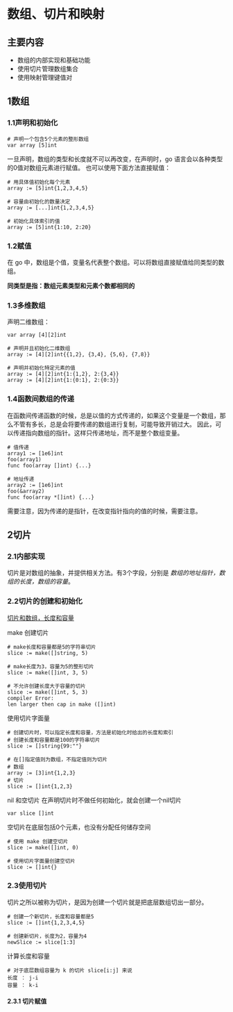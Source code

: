 # 数组、切片和映射

## 主要内容
* 数组的内部实现和基础功能
* 使用切片管理数组集合
* 使用映射管理键值对

## 1数组
### 1.1声明和初始化


```
# 声明一个包含5个元素的整形数组
var array [5]int
```
一旦声明，数组的类型和长度就不可以再改变，在声明时，go 语言会以各种类型的0值对数组元素进行赋值。
也可以使用下面方法直接赋值：
```
# 用具体值初始化每个元素
array := [5]int{1,2,3,4,5}

# 容量由初始化的数量决定
array := [...]int{1,2,3,4,5}

# 初始化具体索引的值
array := [5]int{1:10, 2:20}
```


### 1.2赋值
在 go 中，数组是个值，变量名代表整个数组。可以将数组直接赋值给同类型的数组。

**同类型是指：数组元素类型和元素个数都相同的**

### 1.3多维数组

声明二维数组：
```
var array [4][2]int

# 声明并且初始化二维数组
array := [4][2]int{{1,2}, {3,4}, {5,6}, {7,8}}

# 声明并初始化特定元素的值
array := [4][2]int{1:{1,2}, 2:{3,4}}
array := [4][2]int{1:{0:1}, 2:{0:3}}
```

### 1.4函数间数组的传递

在函数间传递函数的时候，总是以值的方式传递的，如果这个变量是一个数组，那么不管有多长，总是会将要传递的数组进行复制，可能导致开销过大。
因此，可以传递指向数组的指针。这样只传递地址，而不是整个数组变量。

```
# 值传递
array1 := [1e6]int
foo(array1)
func foo(array []int) {...}

# 地址传递
array2 := [1e6]int
foo(&array2)
func foo(array *[]int) {...}
```
需要注意，因为传递的是指针，在改变指针指向的值的时候，需要注意。

## 2切片

### 2.1内部实现
切片是对数组的抽象，并提供相关方法。有3个字段，分别是 *数组的地址指针，数组的长度，数组的容量*。

### 2.2切片的创建和初始化
[切片和数组，长度和容量](https://linux.cn/article-8564-1.html)

make 创建切片
```
# make长度和容量都是5的字符串切片
slice := make([]string, 5)

# make长度为3，容量为5的整形切片
slice := make([]int, 3, 5)

# 不允许创建长度大于容量的切片
slice := make([]int, 5, 3)
compiler Error:
len larger then cap in make ([]int)
```
使用切片字面量
```
# 创建切片时，可以指定长度和容量，方法是初始化时给出的长度和索引
# 创建长度和容量都是100的字符串切片
slice := []string{99:""}

# 在[]指定值则为数组，不指定值则为切片
# 数组
array := [3]int{1,2,3}
# 切片
slice := []int{1,2,3}
```


nil 和空切片
在声明切片时不做任何初始化，就会创建一个nil切片
```
var slice []int
```
空切片在底层包括0个元素，也没有分配任何储存空间
```
# 使用 make 创建空切片
slice := make([]int, 0)

# 使用切片字面量创建空切片
slice := []int{}
```

### 2.3使用切片
切片之所以被称为切片，是因为创建一个切片就是把底层数组切出一部分。
```
# 创建一个新切片，长度和容量都是5
slice := []int{1,2,3,4,5}

# 创建新切片，长度为2，容量为4
newSlice := slice[1:3]
```

计算长度和容量
```
# 对于底层数组容量为 k 的切片 slice[i:j] 来说
长度 ： j-i
容量 ： k-i
```

#### 2.3.1 切片赋值


